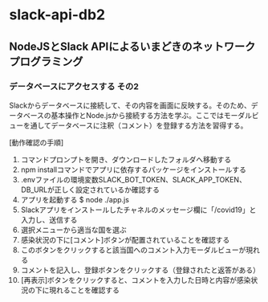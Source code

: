 # slack-api-db2

## NodeJSとSlack APIによるいまどきのネットワークプログラミング

### データベースにアクセスする その2

Slackからデータベースに接続して、その内容を画面に反映する。そのため、データベースの基本操作とNode.jsから接続する方法を学ぶ。ここではモーダルビューを通してデータベースに注釈（コメント）を登録する方法を習得する。

[動作確認の手順]

1. コマンドプロンプトを開き、ダウンロードしたフォルダへ移動する
1. npm installコマンドでアプリに依存するパッケージをインストールする
1. .envファイルの環境変数SLACK_BOT_TOKEN、SLACK_APP_TOKEN、DB_URLが正しく設定されているか確認する
1. アプリを起動する
    $ node ./app.js
1. Slackアプリをインストールしたチャネルのメッセージ欄に「/covid19」と入力し、送信する
1. 選択メニューから適当な国を選ぶ
1. 感染状況の下に[コメント]ボタンが配置されていることを確認する
1. このボタンをクリックすると該当国へのコメント入力モーダルビューが現れる
1. コメントを記入し、登録ボタンをクリックする（登録されたと返答がある）
1. [再表示]ボタンをクリックすると、コメントを入力した日時と内容が感染状況の下に現れることを確認する
